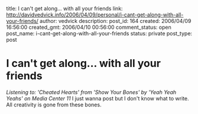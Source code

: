 title: I can't get along... with all your friends
link: http://davidvedvick.info/2006/04/09/personal/i-cant-get-along-with-all-your-friends/
author: vedvick
description: 
post_id: 164
created: 2006/04/09 16:56:00
created_gmt: 2006/04/10 00:56:00
comment_status: open
post_name: i-cant-get-along-with-all-your-friends
status: private
post_type: post

# I can't get along... with all your friends

_Listening to: 'Cheated Hearts' from 'Show Your Bones' by 'Yeah Yeah Yeahs' on Media Center 11_ I just wanna post but I don't know what to write. All creativity is gone from these bones.
